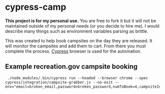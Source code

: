 # cypress-camp

**This project is for my personal use.** You are free to fork it but it will not be maintained outside of my personal needs (or you decide to hire me). I would describe many things such as environment variables parsing as brittle.

This was created to help book campsites on the day they are released. It will monitor the campsites and add them to cart. From there you must complete the process. [Cypress](https://www.npmjs.com/package/cypress) browser is used for the automation.

## Example recreation.gov campsite booking

```
 ./node_modules/.bin/cypress run --headed --browser chrome --spec cypress/integration/campsite-grabber.js --no-exit --env="email=broken_email,password=broken_password,numToBook=4,campsiteId=10067346,campsites=1:2:3,startDate=07/10/2022,endDate=07/12/2022"
```
